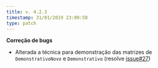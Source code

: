 ```yaml
---
title: v. 4.2.3
timestamp: 31/01/2019 23:00:58
type: patch
---
```


**Correção de bugs**
+ Alterada a técnica para demonstração das matrizes de `DemonstrativoNovo` e `Demonstrativo` (resolve [issue#27](https://github.com/Contadoria/CalculoAtrasados/issues/27))